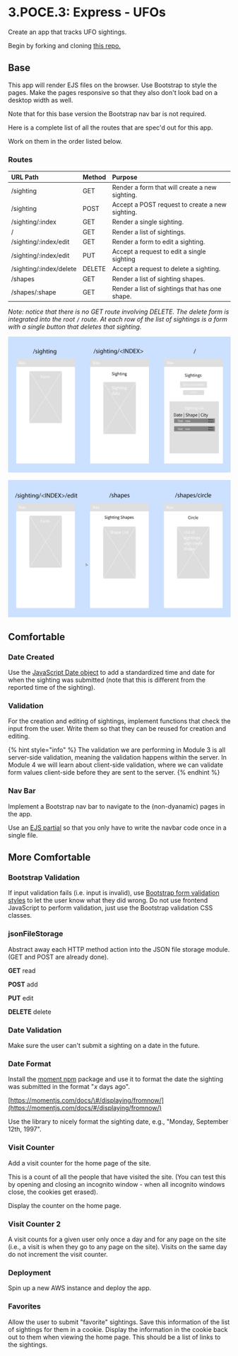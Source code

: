 # 3.POCE.3: Express - UFOs

Create an app that tracks UFO sightings.

Begin by forking and cloning [this repo.](https://github.com/rocketacademy/ufo-express-swe1)

## Base

This app will render EJS files on the browser. Use Bootstrap to style the pages. Make the pages responsive so that they also don't look bad on a desktop width as well.

Note that for this base version the Bootstrap nav bar is not required.

Here is a complete list of all the routes that are spec'd out for this app.

Work on them in the order listed below.

### Routes

| URL Path | Method | Purpose |
| :--- | :--- | :--- |
| /sighting | GET | Render a form that will create a new sighting. |
| /sighting | POST | Accept a POST request to create a new sighting. |
| /sighting/:index | GET | Render a single sighting. |
| / | GET | Render a list of sightings. |
| /sighting/:index/edit | GET | Render a form to edit a sighting. |
| /sighting/:index/edit | PUT | Accept a request to edit a single sighting |
| /sighting/:index/delete | DELETE | Accept a request to delete a sighting. |
| /shapes | GET | Render a list of sighting shapes. |
| /shapes/:shape | GET | Render a list of sightings that has one shape. |

_Note: notice that there is no GET route involving DELETE. The delete form is integrated into the root_ `/` _route. At each row of the list of sightings is a form with a single button that deletes that sighting._

![](../../.gitbook/assets/screen-shot-2020-11-15-at-11.04.48-pm.png)



![](../../.gitbook/assets/screen-shot-2020-11-15-at-11.04.59-pm.png)

## Comfortable

### Date Created

Use the [JavaScript Date object](https://developer.mozilla.org/en-US/docs/Web/JavaScript/Reference/Global_Objects/Date) to add a standardized time and date for when the sighting was submitted \(note that this is different from the reported time of the sighting\).

### Validation

For the creation and editing of sightings, implement functions that check the input from the user. Write them so that they can be reused for creation and editing.

{% hint style="info" %}
The validation we are performing in Module 3 is all server-side validation, meaning the validation happens within the server. In Module 4 we will learn about client-side validation, where we can validate form values client-side before they are sent to the server.
{% endhint %}

### Nav Bar

Implement a Bootstrap nav bar to navigate to the \(non-dyanamic\) pages in the app.

Use an [EJS partial](../3.3-ejs/3.3.3-advanced-ejs.md) so that you only have to write the navbar code once in a single file.

## More Comfortable

### Bootstrap Validation

If input validation fails \(i.e. input is invalid\), use [Bootstrap form validation styles](https://getbootstrap.com/docs/4.5/components/forms/#validation) to let the user know what they did wrong. Do not use frontend JavaScript to perform validation, just use the Bootstrap validation CSS classes.

### jsonFileStorage

Abstract away each HTTP method action into the JSON file storage module. \(GET and POST are already done\).

**GET** read

**POST** add

**PUT** edit

**DELETE** delete

### Date Validation

Make sure the user can't submit a sighting on a date in the future.

### Date Format

Install the [moment npm](https://www.npmjs.com/package/moment) package and use it to format the date the sighting was submitted in the format "_x_ days ago".

[https://momentjs.com/docs/\#/displaying/fromnow/](https://momentjs.com/docs/#/displaying/fromnow/)

Use the library to nicely format the sighting date, e.g., "Monday, September 12th, 1997".

### Visit Counter

Add a visit counter for the home page of the site.

This is a count of all the people that have visited the site. \(You can test this by opening and closing an incognito window - when all incognito windows close, the cookies get erased\).

Display the counter on the home page.

### Visit Counter 2

A visit counts for a given user only once a day and for any page on the site \(i.e., a visit is when they go to any page on the site\). Visits on the same day do not increment the visit counter.

### Deployment

Spin up a new AWS instance and deploy the app.

### Favorites

Allow the user to submit "favorite" sightings. Save this information of the list of sightings for them in a cookie. Display the information in the cookie back out to them when viewing the home page. This should be a list of links to the sightings.

